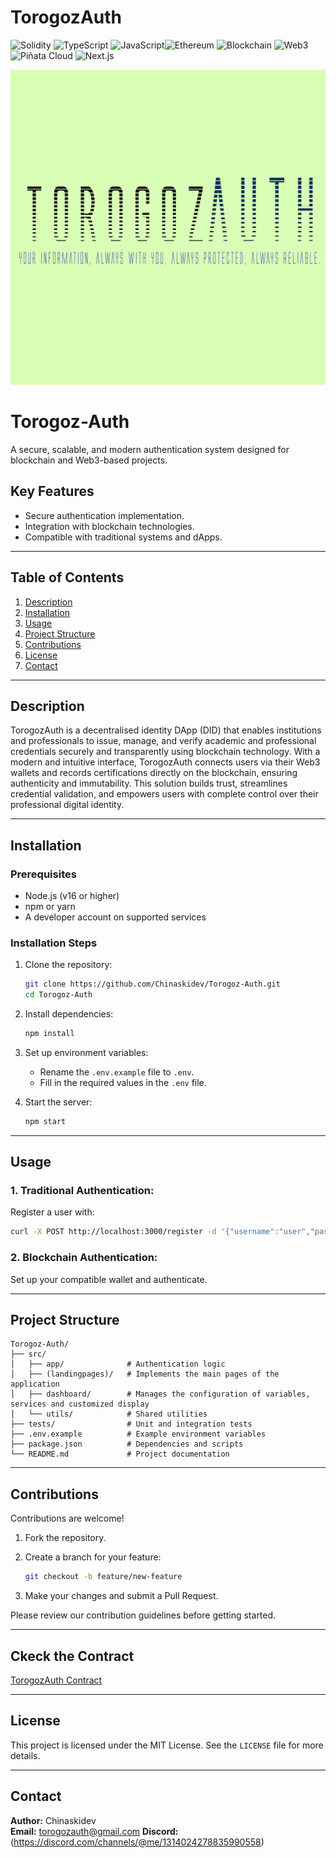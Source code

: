 # TorogozAuth

![Solidity](https://img.shields.io/badge/Solidity-%23363636.svg?style=for-the-badge&logo=solidity&logoColor=white)  ![TypeScript](https://img.shields.io/badge/TypeScript-%23007ACC.svg?style=for-the-badge&logo=typescript&logoColor=white) ![JavaScript](https://img.shields.io/badge/JavaScript-%23F7DF1E.svg?style=for-the-badge&logo=javascript&logoColor=black)![Ethereum](https://img.shields.io/badge/Ethereum-%23454A75.svg?style=for-the-badge&logo=ethereum&logoColor=white) ![Blockchain](https://img.shields.io/badge/Blockchain-%230E76A8.svg?style=for-the-badge&logo=blockchain-dot-com&logoColor=white) ![Web3](https://img.shields.io/badge/Web3-%230E6CC4.svg?style=for-the-badge&logo=web3.js&logoColor=white) ![Piñata Cloud](https://img.shields.io/badge/Piñata%20Cloud-%2300BFFF.svg?style=for-the-badge&logo=pinata&logoColor=white) ![Next.js](https://img.shields.io/badge/Next.js-%23000000.svg?style=for-the-badge&logo=nextdotjs&logoColor=white)



  ![TorogozAuth Logo](./torogozauthlogo20.png)




# Torogoz-Auth

A secure, scalable, and modern authentication system designed for blockchain and Web3-based projects.

## Key Features

- Secure authentication implementation.
- Integration with blockchain technologies.
- Compatible with traditional systems and dApps.

---

## Table of Contents

1. [Description](#description)  
2. [Installation](#installation)  
3. [Usage](#usage)  
4. [Project Structure](#project-structure)  
5. [Contributions](#contributions)  
6. [License](#license)  
7. [Contact](#contact)  

---

## Description

TorogozAuth is a decentralised identity DApp (DID) that enables institutions and professionals to issue, manage, and verify academic and professional credentials securely and transparently using blockchain technology. With a modern and intuitive interface, TorogozAuth connects users via their Web3 wallets and records certifications directly on the blockchain, ensuring authenticity and immutability. This solution builds trust, streamlines credential validation, and empowers users with complete control over their professional digital identity.

---

## Installation

### Prerequisites

- Node.js (v16 or higher)  
- npm or yarn  
- A developer account on supported services  

### Installation Steps

1. Clone the repository:

   ```bash
   git clone https://github.com/Chinaskidev/Torogoz-Auth.git  
   cd Torogoz-Auth
   ```

2. Install dependencies:

   ```bash
   npm install
   ```

3. Set up environment variables:

   - Rename the `.env.example` file to `.env`.
   - Fill in the required values in the `.env` file.

4. Start the server:

   ```bash
   npm start
   ```

---

## Usage

### 1. Traditional Authentication:

Register a user with:

```bash
curl -X POST http://localhost:3000/register -d '{"username":"user","password":"pass"}'
```

### 2. Blockchain Authentication:

Set up your compatible wallet and authenticate.

---

## Project Structure

```plaintext
Torogoz-Auth/  
├── src/  
│   ├── app/              # Authentication logic  
│   ├── (landingpages)/   # Implements the main pages of the application  
│   ├── dashboard/        # Manages the configuration of variables, services and customized display  
│   └── utils/            # Shared utilities  
├── tests/                # Unit and integration tests  
├── .env.example          # Example environment variables  
├── package.json          # Dependencies and scripts  
└── README.md             # Project documentation  
```

---

## Contributions

Contributions are welcome!

1. Fork the repository.

2. Create a branch for your feature:

   ```bash
   git checkout -b feature/new-feature
   ```

3. Make your changes and submit a Pull Request.

Please review our contribution guidelines before getting started.

---
## Ckeck the Contract



[TorogozAuth Contract](https://sepolia.arbiscan.io/address/0x2148caA89bA15a41310077Bd11aC82859Ee56a27)

---

## License

This project is licensed under the MIT License. See the `LICENSE` file for more details.

---

## Contact

**Author:** Chinaskidev  
**Email:** torogozauth@gmail.com
**Discord:** (https://discord.com/channels/@me/1314024278835990558)

